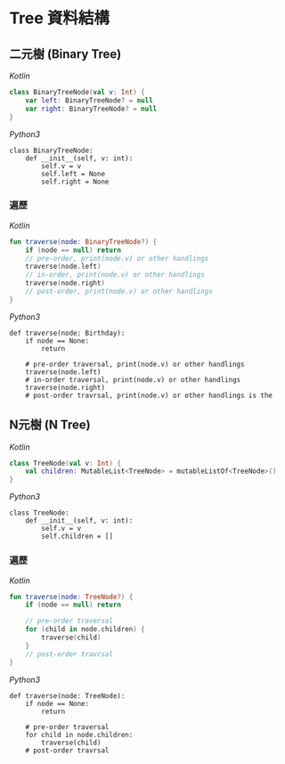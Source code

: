 # Tree 資料結構

## 二元樹 (Binary Tree)
*Kotlin*
```kotlin
class BinaryTreeNode(val v: Int) {
    var left: BinaryTreeNode? = null
    var right: BinaryTreeNode? = null
}
```
 
*Python3*
```python3
class BinaryTreeNode:
    def __init__(self, v: int):
        self.v = v
        self.left = None
        self.right = None
```

### 遍歷

*Kotlin*
```kotlin
fun traverse(node: BinaryTreeNode?) {
    if (node == null) return
    // pre-order, print(node.v) or other handlings
    traverse(node.left)
    // in-order, print(node.v) or other handlings
    traverse(node.right)
    // post-order, print(node.v) or other handlings 
}
```

*Python3*
```python3
def traverse(node: Birthday):
    if node == None:
        return

    # pre-order traversal, print(node.v) or other handlings 
    traverse(node.left)
    # in-order traversal, print(node.v) or other handlings 
    traverse(node.right)
    # post-order travrsal, print(node.v) or other handlings is the 
```

## N元樹 (N Tree)
*Kotlin*
```kotlin
class TreeNode(val v: Int) {
    val children: MutableList<TreeNode> = mutableListOf<TreeNode>()
}
```

*Python3*
```python3
class TreeNode:
    def __init__(self, v: int):
        self.v = v
        self.children = []
```

### 遍歷
*Kotlin*
```kotlin
fun traverse(node: TreeNode?) {
    if (node == null) return 

    // pre-order traversal 
    for (child in node.children) {
        traverse(child)
    }
    // post-order travrsal 
}
```

*Python3*
```python3
def traverse(node: TreeNode):  
    if node == None:
        return 

    # pre-order traversal 
    for child in node.children:
        traverse(child)
    # post-order travrsal 
```
